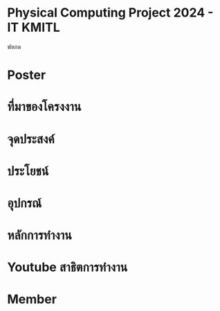 # Physical Computing Project 2024 - IT KMITL 
ฟหกด
# Poster
# ที่มาของโครงงาน
# จุดประสงค์
# ประโยชน์
# อุปกรณ์
# หลักการทำงาน
# Youtube สาธิตการทำงาน
# Member
